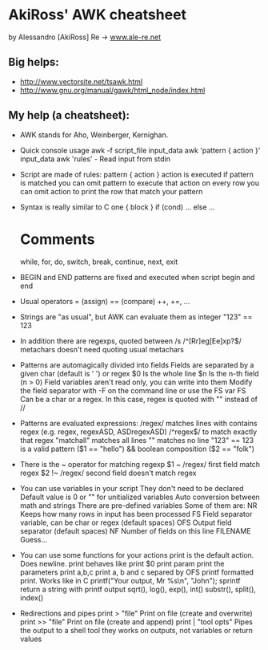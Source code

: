 # AkiRoss' AWK cheatsheet
by Alessandro [AkiRoss] Re -> www.ale-re.net

## Big helps:
 * http://www.vectorsite.net/tsawk.html
 * http://www.gnu.org/manual/gawk/html_node/index.html

## My help (a cheatsheet):
 * AWK stands for Aho, Weinberger, Kernighan.
 * Quick console usage
	awk -f script_file input_data
	awk 'pattern { action }' input_data
	awk 'rules' -			Read input from stdin
 * Script are made of rules:
	pattern { action }
	action is executed if pattern is matched
	you can omit pattern to execute that action on every row
	you can omit action to print the row that match your pattern

 * Syntax is really similar to C one
	{ block }
	if (cond) ... else ...
	# Comments
	while, for, do, switch, break, continue, next, exit
 * BEGIN and END patterns are fixed and executed when script begin and end
 * Usual operators
	= (assign)
	== (compare)
	++, +=, ...
 * Strings are "as usual", but AWK can evaluate them as integer
	"123" == 123
 * In addition there are regexps, quoted between /s
	/^[Rr]eg[Ee]xp?$/
	metachars doesn't need quoting
	usual metachars
 * Patterns are automagically divided into fields
	Fields are separated by a given char (default is ' ') or regex
	$0						Is the whole line
	$n						Is the n-th field (n > 0)
	Field variables aren't read only, you can write into them
	Modify the field separator with -F on the command line or use the FS var
	FS						Can be a char or a regex.
							In this case, regex is quoted with "" instead of //
 * Patterns are evaluated expressions:
	/regex/					matches lines with contains regex
							(e.g. regex, regexASD, ASDregexASD)
	/^regex$/ 				to match exactly that regex
	"matchall"				matches all lines
	""						matches no line
	"123" == 123 			is a valid pattern
	($1 == "hello") &&		boolean composition
	($2 == "folk")
 * There is the ~ operator for matching regexp
	$1 ~ /regex/			first field match regex
	$2 !~ /regex/			second field doesn't match regex
 * You can use variables in your script
	They don't need to be declared
	Default value is 0 or "" for unitialized variables
	Auto conversion between math and strings
	There are pre-defined variables
		Some of them are:
		NR					Keeps how many rows in input has been processed
		FS					Field separator variable, can be char or regex (default spaces)
		OFS					Output field separator (default spaces)
		NF					Number of fields on this line
		FILENAME			Guess...
 * You can use some functions for your actions
	print is the default action. Does newline.
		print 				behaves like print $0
		print param			print the parameters
		print a,b,c 		print a, b and c separed by OFS
	printf formatted print. Works like in C
		printf("Your output, Mr %s\n", "John");
	sprintf return a string with printf output
	sqrt(), log(), exp(), int()
	substr(), split(), index()
 * Redirections and pipes
	print > "file"			Print on file (create and overwrite)
	print >> "file"			Print on file (create and append)
	print | "tool opts"		Pipes the output to a shell tool
	they works on outputs, not variables or return values
